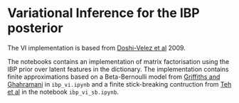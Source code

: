 # Variational Inference for the IBP posterior

The VI implementation is based from [Doshi-Velez et al](http://ai.stanford.edu/~tadayuki/papers/doshivelez-miller-vangael-teh-tech-report09.pdf) 2009. 

The notebooks contains an implementation of matrix factorisation using the IBP prior over latent features in the dictionary. The implementation contains finite approximations based on a Beta-Bernoulli model from [Griffiths and Ghahramani](http://www.jmlr.org/papers/v12/griffiths11a.html) in `ibp_vi.ipynb` and a finite stick-breaking contruction from [Teh et al](http://proceedings.mlr.press/v2/teh07a.html) in the notebook `ibp_vi_sb.ipynb`.
